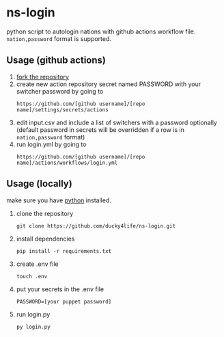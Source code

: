 # ns-login
python script to autologin nations with github actions workflow file. `nation,password` format is supported.

## Usage (github actions)

1. [fork the repository](https://github.com/ducky4life/ns-login/fork)
2. create new action repository secret named PASSWORD with your switcher password by going to
   ```
   https://github.com/[github username]/[repo name]/settings/secrets/actions
   ```
4. edit input.csv and include a list of switchers with a password optionally (default password in secrets will be overridden if a row is in `nation,password` format)
5. run login.yml by going to
   ```
   https://github.com/[github username]/[repo name]/actions/workflows/login.yml
   ```

## Usage (locally)

make sure you have [python](https://www.python.org/downloads/) installed.

1. clone the repository
   ```
   git clone https://github.com/ducky4life/ns-login.git
   ```
2. install dependencies
   ```
   pip install -r requirements.txt
   ```
3. create .env file
   ```
   touch .env
   ```
4. put your secrets in the .env file
   ```
   PASSWORD=[your puppet password]
   ```
6. run login.py
   ```
   py login.py
   ```
